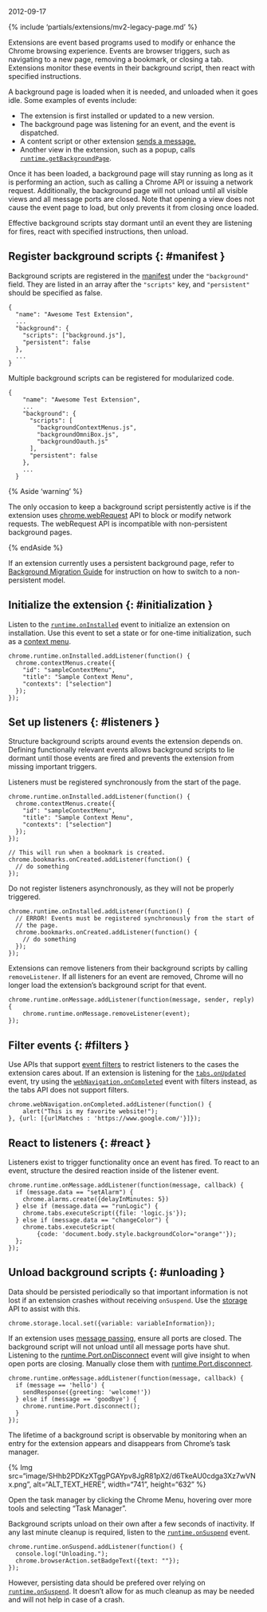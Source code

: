 2012-09-17

{% include ‘partials/extensions/mv2-legacy-page.md’ %}

Extensions are event based programs used to modify or enhance the Chrome browsing experience. Events are browser triggers, such as navigating to a new page, removing a bookmark, or closing a tab. Extensions monitor these events in their background script, then react with specified instructions.

A background page is loaded when it is needed, and unloaded when it goes idle. Some examples of events include:

- The extension is first installed or updated to a new version.
- The background page was listening for an event, and the event is dispatched.
- A content script or other extension [sends a message.](/docs/extensions/mv2/messaging)
- Another view in the extension, such as a popup, calls [`runtime.getBackgroundPage`](/docs/extensions/reference/runtime#method-getBackgroundPage).

Once it has been loaded, a background page will stay running as long as it is performing an action, such as calling a Chrome API or issuing a network request. Additionally, the background page will not unload until all visible views and all message ports are closed. Note that opening a view does not cause the event page to load, but only prevents it from closing once loaded.

Effective background scripts stay dormant until an event they are listening for fires, react with specified instructions, then unload.

## Register background scripts {: \#manifest }

Background scripts are registered in the [manifest](/docs/extensions/reference/tabs) under the `"background"` field. They are listed in an array after the `"scripts"` key, and `"persistent"` should be specified as false.

    {
      "name": "Awesome Test Extension",
      ...
      "background": {
        "scripts": ["background.js"],
        "persistent": false
      },
      ...
    }

Multiple background scripts can be registered for modularized code.

    {
        "name": "Awesome Test Extension",
        ...
        "background": {
          "scripts": [
            "backgroundContextMenus.js",
            "backgroundOmniBox.js",
            "backgroundOauth.js"
          ],
          "persistent": false
        },
        ...
      }

{% Aside ‘warning’ %}

The only occasion to keep a background script persistently active is if the extension uses [chrome.webRequest](/docs/extensions/webRequest) API to block or modify network requests. The webRequest API is incompatible with non-persistent background pages.

{% endAside %}

If an extension currently uses a persistent background page, refer to [Background Migration Guide](/docs/extensions/mv2/background_migration) for instruction on how to switch to a non-persistent model.

## Initialize the extension {: \#initialization }

Listen to the [`runtime.onInstalled`](/docs/extensions/reference/runtime#event-onInstalled) event to initialize an extension on installation. Use this event to set a state or for one-time initialization, such as a [context menu](/docs/extensions/reference/contextMenus).

    chrome.runtime.onInstalled.addListener(function() {
      chrome.contextMenus.create({
        "id": "sampleContextMenu",
        "title": "Sample Context Menu",
        "contexts": ["selection"]
      });
    });

## Set up listeners {: \#listeners }

Structure background scripts around events the extension depends on. Defining functionally relevant events allows background scripts to lie dormant until those events are fired and prevents the extension from missing important triggers.

Listeners must be registered synchronously from the start of the page.

    chrome.runtime.onInstalled.addListener(function() {
      chrome.contextMenus.create({
        "id": "sampleContextMenu",
        "title": "Sample Context Menu",
        "contexts": ["selection"]
      });
    });

    // This will run when a bookmark is created.
    chrome.bookmarks.onCreated.addListener(function() {
      // do something
    });

Do not register listeners asynchronously, as they will not be properly triggered.

    chrome.runtime.onInstalled.addListener(function() {
      // ERROR! Events must be registered synchronously from the start of
      // the page.
      chrome.bookmarks.onCreated.addListener(function() {
        // do something
      });
    });

Extensions can remove listeners from their background scripts by calling `removeListener`. If all listeners for an event are removed, Chrome will no longer load the extension’s background script for that event.

    chrome.runtime.onMessage.addListener(function(message, sender, reply) {
        chrome.runtime.onMessage.removeListener(event);
    });

## Filter events {: \#filters }

Use APIs that support [event filters](/docs/extensions/reference/events#filtered) to restrict listeners to the cases the extension cares about. If an extension is listening for the [`tabs.onUpdated`](/docs/extensions/reference/tabs#event-onUpdated) event, try using the [`webNavigation.onCompleted`](/docs/extensions/reference/webNavigation#event-onCompleted) event with filters instead, as the tabs API does not support filters.

    chrome.webNavigation.onCompleted.addListener(function() {
        alert("This is my favorite website!");
    }, {url: [{urlMatches : 'https://www.google.com/'}]});

## React to listeners {: \#react }

Listeners exist to trigger functionality once an event has fired. To react to an event, structure the desired reaction inside of the listener event.

    chrome.runtime.onMessage.addListener(function(message, callback) {
      if (message.data == "setAlarm") {
        chrome.alarms.create({delayInMinutes: 5})
      } else if (message.data == "runLogic") {
        chrome.tabs.executeScript({file: 'logic.js'});
      } else if (message.data == "changeColor") {
        chrome.tabs.executeScript(
            {code: 'document.body.style.backgroundColor="orange"'});
      };
    });

## Unload background scripts {: \#unloading }

Data should be persisted periodically so that important information is not lost if an extension crashes without receiving `onSuspend`. Use the [storage](/docs/extensions/reference/storage) API to assist with this.

    chrome.storage.local.set({variable: variableInformation});

If an extension uses [message passing](/docs/extensions/mv2/messaging), ensure all ports are closed. The background script will not unload until all message ports have shut. Listening to the [runtime.Port.onDisconnect](/docs/extensions/reference/runtime#property-Port-onDisconnect) event will give insight to when open ports are closing. Manually close them with [runtime.Port.disconnect](/docs/extensions/reference/runtime#property-Port-disconnect).

    chrome.runtime.onMessage.addListener(function(message, callback) {
      if (message == 'hello') {
        sendResponse({greeting: 'welcome!'})
      } else if (message == 'goodbye') {
        chrome.runtime.Port.disconnect();
      }
    });

The lifetime of a background script is observable by monitoring when an entry for the extension appears and disappears from Chrome’s task manager.

{% Img src=“image/SHhb2PDKzXTggPGAYpv8JgR81pX2/d6TkeAU0cdga3Xz7wVNx.png”, alt=“ALT\_TEXT\_HERE”, width=“741”, height=“632” %}

Open the task manager by clicking the Chrome Menu, hovering over more tools and selecting “Task Manager”.

Background scripts unload on their own after a few seconds of inactivity. If any last minute cleanup is required, listen to the [`runtime.onSuspend`](/docs/extensions/reference/runtime#event-onSuspend) event.

    chrome.runtime.onSuspend.addListener(function() {
      console.log("Unloading.");
      chrome.browserAction.setBadgeText({text: ""});
    });

However, persisting data should be prefered over relying on [`runtime.onSuspend`](/docs/extensions/reference/runtime#event-onSuspend). It doesn’t allow for as much cleanup as may be needed and will not help in case of a crash.
